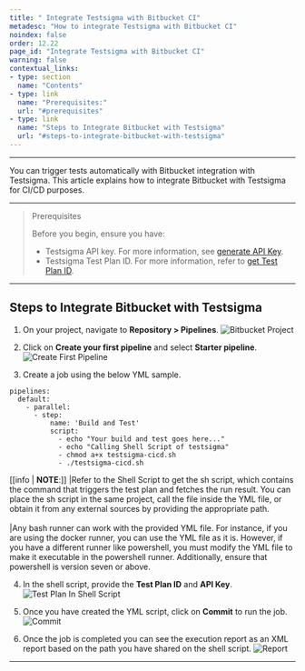 ```yaml
---
title: " Integrate Testsigma with Bitbucket CI"
metadesc: "How to integrate Testsigma with Bitbucket CI"
noindex: false
order: 12.22
page_id: "Integrate Testsigma with Bitbucket CI"
warning: false
contextual_links:
- type: section
  name: "Contents"
- type: link
  name: "Prerequisites:"
  url: "#prerequisites"
- type: link
  name: "Steps to Integrate Bitbucket with Testsigma"
  url: "#steps-to-integrate-bitbucket-with-testsigma"
---
```

---

You can trigger tests automatically with Bitbucket integration with Testsigma. This article explains how to integrate Bitbucket with Testsigma for CI/CD purposes.

---

> <p id="prerequisites">Prerequisites</p>
> 
> Before you begin, ensure you have:
> - Testsigma API key. For more information, see [generate API Key](https://testsigma.com/docs/configuration/api-keys/).
> - Testsigma Test Plan ID. For more information, refer to [get Test Plan ID](https://testsigma.com/docs/continuous-integration/get-test-plan-details/).

---

## **Steps to Integrate Bitbucket with Testsigma**
1. On your project, navigate to **Repository > Pipelines**.
![Bitbucket Project](https://s3.amazonaws.com/static-docs.testsigma.com/new_images/projects/applications/bbprojet.png)

2. Click on **Create your first pipeline** and select **Starter pipeline**.
![Create First Pipeline](https://s3.amazonaws.com/static-docs.testsigma.com/new_images/projects/applications/plbb.png)

3. Create a job using the below YML sample.

```
pipelines:
  default:
    - parallel:
      - step:
          name: 'Build and Test'
          script:
            - echo "Your build and test goes here..."
            - echo "Calling Shell Script of testsigma"
            - chmod a+x testsigma-cicd.sh
            - ./testsigma-cicd.sh
```

[[info | **NOTE**:]]
|Refer to the Shell Script to get the sh script, which contains the command that triggers the test plan and fetches the run result. You can place the sh script in the same project, call the file inside the YML file, or obtain it from any external sources by providing the appropriate path.<br> <br>
|Any bash runner can work with the provided YML file. For instance, if you are using the docker runner, you can use the YML file as it is. However, if you have a different runner like powershell, you must modify the YML file to make it executable in the powershell runner. Additionally, ensure that powershell is version seven or above.

4. In the shell script, provide the **Test Plan ID** and **API Key**. 
![Test Plan In Shell Script](https://s3.amazonaws.com/static-docs.testsigma.com/new_images/projects/applications/tsssbb.png)

5. Once you have created the YML script, click on **Commit** to run the job.
![Commit](https://s3.amazonaws.com/static-docs.testsigma.com/new_images/projects/applications/firstplbb.png)

6. Once the job is completed you can see the execution report as an XML report based on the path you have shared on the shell script.
![Report](https://s3.amazonaws.com/static-docs.testsigma.com/new_images/projects/applications/buildbb.png)

---
